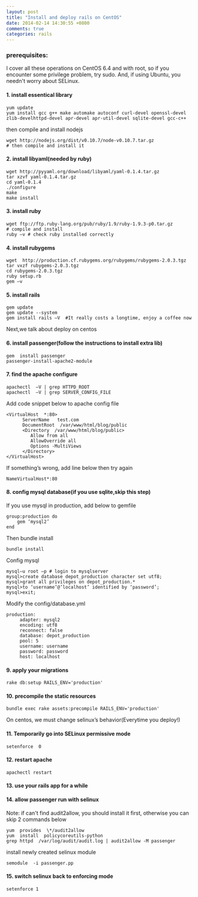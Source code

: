 ```yaml
---
layout: post
title: "Install and deploy rails on CentOS"
date: 2014-02-14 14:30:55 +0800
comments: true
categories: rails
---
```


### prerequisites:

I cover all these operations on CentOS 6.4 and with root, so if you encounter some privilege problem, try sudo. And, if using Ubuntu, you needn't worry about SELinux.

<!-- more -->

#### 1. install essentical library

	yum update
	yum install gcc g++ make automake autoconf curl-devel openssl-devel zlib-develhttpd-devel apr-devel apr-util-devel sqlite-devel gcc-c++

then compile and install nodejs

	wget http://nodejs.org/dist/v0.10.7/node-v0.10.7.tar.gz
	# then compile and install it

#### 2. install libyaml(needed by ruby)

	wget http://pyyaml.org/download/libyaml/yaml-0.1.4.tar.gz
	tar xzvf yaml-0.1.4.tar.gz
	cd yaml-0.1.4
	./configure
	make
	make install

#### 3. install ruby

	wget ftp://ftp.ruby-lang.org/pub/ruby/1.9/ruby-1.9.3-p0.tar.gz
	# compile and install
	ruby –v # check ruby installed correctly

#### 4. install rubygems

	wget  http://production.cf.rubygems.org/rubygems/rubygems-2.0.3.tgz
	tar vxzf rubygems-2.0.3.tgz
	cd rubygems-2.0.3.tgz
	ruby setup.rb
	gem –v

#### 5. install rails

	gem update
	gem update --system
	gem install rails –V  #It really costs a longtime, enjoy a coffee now

Next,we talk about deploy on centos

#### 6. install passenger(follow the instructions to install extra lib)

	gem  install passenger
	passenger-install-apache2-module

#### 7. find the apache configure

	apachectl  –V | grep HTTPD_ROOT
	apachectl  –V | grep SERVER_CONFIG_FILE

Add code snippet below to apache config file

	<VirtualHost  *:80>
	      ServerName   test.com
	      DocumentRoot  /var/www/html/blog/public   
	      <Directory  /var/www/html/blog/public>
	         Allow from all
	         AllowOverride all
	         Options -MultiViews
	      </Directory>
	</VirtualHost>

If something’s wrong, add line below then try again

	NameVirtualHost*:80

#### 8. config mysql database(if you use sqlite,skip this step)

If you use mysql in production, add below to gemfile

	group:production do
	    gem ‘mysql2’
	end

Then bundle install

	bundle install

Config mysql

	mysql–u root –p # login to mysqlserver
	mysql>create database depot_production character set utf8;
	mysql>grant all privileges on depot_production.*
	mysql>to ‘username’@’localhost’ identified by ‘password’;
	mysql>exit;

Modify the config/database.yml

	production:
	     adapter: mysql2
	     encoding: utf8
	     reconnect: false
	     database: depot_production
	     pool: 5
	     username: username
	     password: password
	     host: localhost

#### 9. apply your migrations

	rake db:setup RAILS_ENV='production'

#### 10. precompile the static resources

	bundle exec rake assets:precompile RAILS_ENV='production'

On centos, we must change selinux’s behavior(Everytime you deploy!)

#### 11. Temporarily go into SELinux permissive mode

	setenforce  0

#### 12. restart apache

	apachectl restart

#### 13. use your rails app for a while

#### 14. allow passenger run with selinux

Note: if can't find audit2allow, you should install it first, otherwise you can skip 2 commands below

	yum  provides  \*/audit2allow
	yum  install  policycoreutils-python
	grep httpd  /var/log/audit/audit.log | audit2allow -M passenger

install newly created selinux module

	semodule  -i passenger.pp

#### 15. switch selinux back to enforcing mode

	setenforce 1
